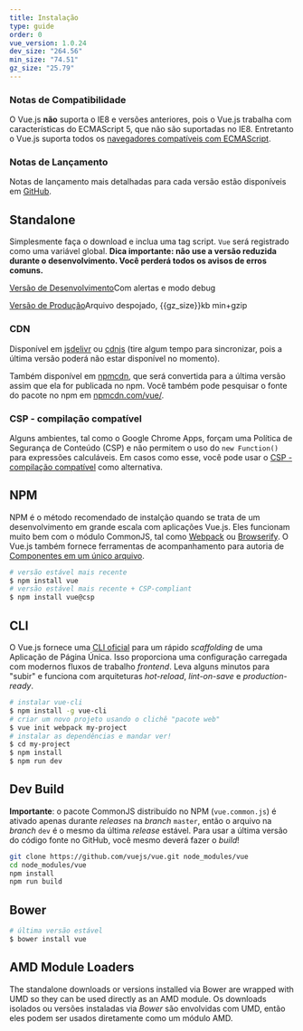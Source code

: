 ```yaml
---
title: Instalação
type: guide
order: 0
vue_version: 1.0.24
dev_size: "264.56"
min_size: "74.51"
gz_size: "25.79"
---
```


### Notas de Compatibilidade

O Vue.js **não** suporta o IE8 e versões anteriores, pois o Vue.js trabalha com características do ECMAScript 5, que não são suportadas no IE8. Entretanto o Vue.js suporta todos os [navegadores compatíveis com ECMAScript](http://caniuse.com/#feat=es5).

### Notas de Lançamento

Notas de lançamento mais detalhadas para cada versão estão disponíveis em [GitHub](https://github.com/vuejs/vue/releases).

## Standalone

Simplesmente faça o download e inclua uma tag script. `Vue` será registrado como uma variável global. **Dica importante: não use a versão reduzida durante o desenvolvimento. Você perderá todos os avisos de erros comuns.**

<div id="downloads">
<a class="button" href="/js/vue.js" download>Versão de Desenvolvimento</a><span class="light info">Com alertas e modo debug</span>

<a class="button" href="/js/vue.min.js" download>Versão de Produção</a><span class="light info">Arquivo despojado, {{gz_size}}kb min+gzip</span>
</div>

### CDN

Disponível em [jsdelivr](//cdn.jsdelivr.net/vue/{{vue_version}}/vue.min.js) ou [cdnjs](//cdnjs.cloudflare.com/ajax/libs/vue/{{vue_version}}/vue.min.js) (tire algum tempo para sincronizar, pois a última versão poderá não estar disponível no momento).

Também disponível em [npmcdn](https://npmcdn.com/vue/dist/vue.min.js), que será convertida para a última versão assim que ela for publicada no npm. Você também pode pesquisar o fonte do pacote no npm em [npmcdn.com/vue/](https://npmcdn.com/vue/).

### CSP - compilação compatível

Alguns ambientes, tal como o Google Chrome Apps, forçam uma Política de Segurança de Conteúdo (CSP) e não permitem o uso do `new Function()` para expressões calculáveis. Em casos como esse, você pode usar o [CSP - compilação compatível](https://github.com/vuejs/vue/tree/csp/dist) como alternativa.

## NPM

NPM é o método recomendado de instalção quando se trata de um desenvolvimento em grande escala com aplicações Vue.js. Eles funcionam muito bem com o módulo CommonJS, tal como [Webpack](http://webpack.github.io/) ou [Browserify](http://browserify.org/). O Vue.js também fornece ferramentas de acompanhamento para autoria de [Componentes em um único arquivo](application.html#componentes-em-um-unico-arquivo).

``` bash
# versão estável mais recente
$ npm install vue
# versão estável mais recente + CSP-compliant
$ npm install vue@csp
```

## CLI

O Vue.js fornece uma [CLI oficial](https://github.com/vuejs/vue-cli) para um rápido *scaffolding* de uma Aplicação de Página Única. Isso proporciona uma configuração carregada com modernos fluxos de trabalho *frontend*. Leva alguns minutos para "subir" e funciona com arquiteturas *hot-reload*, *lint-on-save* e *production-ready*.

``` bash
# instalar vue-cli
$ npm install -g vue-cli
# criar um novo projeto usando o clichê "pacote web" 
$ vue init webpack my-project
# instalar as dependências e mandar ver!
$ cd my-project
$ npm install
$ npm run dev
```

## Dev Build

**Importante**: o pacote CommonJS distribuído no NPM (`vue.common.js`) é ativado apenas durante *releases* na *branch* `master`, então o arquivo na *branch* `dev` é o mesmo da última *release* estável. Para usar a última versão do código fonte no GitHub, você mesmo deverá fazer o *build*!

``` bash
git clone https://github.com/vuejs/vue.git node_modules/vue
cd node_modules/vue
npm install
npm run build
```

## Bower

``` bash
# última versão estável
$ bower install vue
```

## AMD Module Loaders

The standalone downloads or versions installed via Bower are wrapped with UMD so they can be used directly as an AMD module.
Os downloads isolados ou versões instaladas via *Bower* são envolvidas com UMD, então eles podem ser usados diretamente como um módulo AMD.

